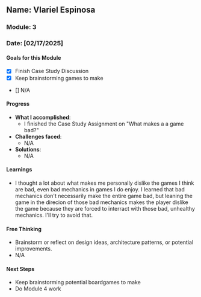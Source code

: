 <!-- Markdown Docs: https://docs.github.com/en/get-started/writing-on-github/getting-started-with-writing-and-formatting-on-github/basic-writing-and-formatting-syntax -->
## Name: Vlariel Espinosa
### Module: 3

<!-- Repeat the below as needed-->
### Date: [02/17/2025]

#### Goals for this Module
- [X] Finish Case Study Discussion
- [X] Keep brainstorming games to make
- [] N/A

#### Progress
- **What I accomplished**:
  - I finished the Case Study Assignment on "What makes a a game bad?"
- **Challenges faced**:
  - N/A
- **Solutions**:
  - N/A

#### Learnings
- I thought a lot about what makes me personally dislike the games I think are bad, even bad mechanics in games I do enjoy. I learned that bad mechanics don't necessarily make the entire game bad, 
but leaning the game in the direcion of those bad mechanics makes the player dislike the game because they are forced to interract with those bad, unhealthy mechanics. I'll try to avoid that.

#### Free Thinking
- Brainstorm or reflect on design ideas, architecture patterns, or potential improvements.
- N/A
<!--

- Example prompts:
  - "What if the player interactions were asynchronous instead of real-time?"
  - "How could ECS improve performance in this system?"
  - "Does my current design support scalability? How can it improve?"
  
-->

#### Next Steps
- Keep brainstorming potential boardgames to make
- Do Module 4 work
